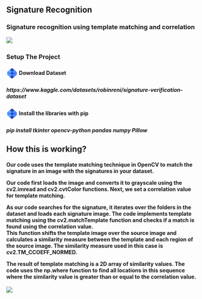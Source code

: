 <h2> Signature Recognition </h2>
<h3> Signature recognition using template matching and correlation </h3>
<img src="https://i.imgur.com/qHAcfhX.gif">
<h3> Setup The Project </h3>
 <h4><img align="center" src="https://raw.githubusercontent.com/efecanxrd/efecanxrd/main/images/xe.gif" width="30"> Download Dataset <h4>
<h5> https://www.kaggle.com/datasets/robinreni/signature-verification-dataset </h5>
<h4><img align="center" src="https://raw.githubusercontent.com/efecanxrd/efecanxrd/main/images/xe.gif" width="30"> Install the libraries with pip </h4>
 <h5>pip install tkinter opencv-python pandas numpy Pillow </h5>
<h2> How this is working? </h2>
  <h4>Our code uses the template matching technique in OpenCV to match the signature in an image with the signatures in your dataset.

Our code first loads the image and converts it to grayscale using the cv2.imread and cv2.cvtColor functions. Next, we set a correlation value for template matching.

As our code searches for the signature, it iterates over the folders in the dataset and loads each signature image. The code implements template matching using the cv2.matchTemplate function and checks if a match is found using the correlation value. <br>
This function shifts the template image over the source image and calculates a similarity measure between the template and each region of the source image. The similarity measure used in this case is cv2.TM_CCOEFF_NORMED.

The result of template matching is a 2D array of similarity values. The code uses the np.where function to find all locations in this sequence where the similarity value is greater than or equal to the correlation value.
</h4>

<img src="https://i.hizliresim.com/mp064yd.jpeg">
